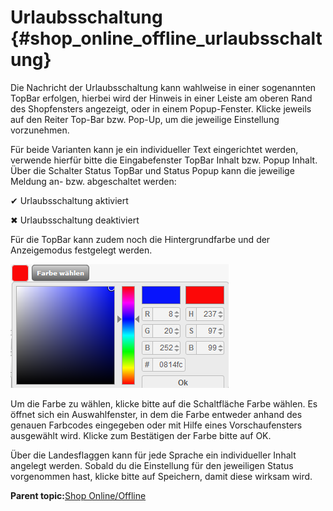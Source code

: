 # Urlaubsschaltung {#shop_online_offline_urlaubsschaltung}

Die Nachricht der Urlaubsschaltung kann wahlweise in einer sogenannten TopBar erfolgen, hierbei wird der Hinweis in einer Leiste am oberen Rand des Shopfensters angezeigt, oder in einem Popup-Fenster. Klicke jeweils auf den Reiter Top-Bar bzw. Pop-Up, um die jeweilige Einstellung vorzunehmen.

Für beide Varianten kann je ein individueller Text eingerichtet werden, verwende hierfür bitte die Eingabefenster TopBar Inhalt bzw. Popup Inhalt. Über die Schalter Status TopBar und Status Popup kann die jeweilige Meldung an- bzw. abgeschaltet werden:

✔ Urlaubsschaltung aktiviert

✖ Urlaubsschaltung deaktiviert

Für die TopBar kann zudem noch die Hintergrundfarbe und der Anzeigemodus festgelegt werden.

![](Bilder/Abb149_Farbauswahl.png "Farbauswahl")

Um die Farbe zu wählen, klicke bitte auf die Schaltfläche Farbe wählen. Es öffnet sich ein Auswahlfenster, in dem die Farbe entweder anhand des genauen Farbcodes eingegeben oder mit Hilfe eines Vorschaufensters ausgewählt wird. Klicke zum Bestätigen der Farbe bitte auf OK.

Über die Landesflaggen kann für jede Sprache ein individueller Inhalt angelegt werden. Sobald du die Einstellung für den jeweiligen Status vorgenommen hast, klicke bitte auf Speichern, damit diese wirksam wird.

**Parent topic:**[Shop Online/Offline](10_8_Shop_Online_Offline.md)


